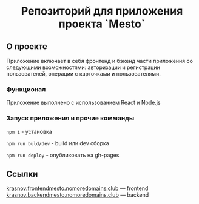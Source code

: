 <h1 align="center">Репозиторий для приложения проекта `Mesto`</h1>

## О проекте

Приложение включает в себя фронтенд и бэкенд части приложения со следующими возможностями: авторизации и регистрации пользователей, операции с карточками и пользователями. 

### Функционал

Приложение выполнено с использованием React и Node.js

### Запуск приложения и прочие комманды

`npm i` - установка

`npm run buld/dev` - build или dev сборка

`npm run deploy` - опубликовать на gh-pages

## Ссылки
[krasnov.frontendmesto.nomoredomains.club](https://krasnov.frontendmesto.nomoredomains.club) — frontend   
[krasnov.backendmesto.nomoredomains.club](https://krasnov.backendmesto.nomoredomains.club) — backend
